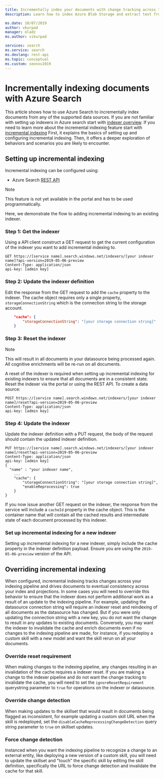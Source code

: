 ```yaml
---
title: Incrementally index your documents with change tracking across the entire indexing pipeline - Azure Search
description: Learn how to index Azure Blob Storage and extract text from documents with Azure Search.

ms.date: 10/07/2019
author: vkurpad 
manager: eladz
ms.author: vikurpad

services: search
ms.service: search
ms.devlang: rest-api
ms.topic: conceptual
ms.custom: seonov2019
---
```


# Incrementally indexing documents with Azure Search

This article shows how to use Azure Search to incrementally index documents from any of the supported data sources. 
If you are not familiar with setting up indexers in Azure search start with [indexer overview](search-indexer-overview.md). If you need to learn more about the incremental indexing feature start with [incremental indexing](cognitive-search-incremental-indexing-conceptual.md)
First, it explains the basics of setting up and configuring incremental indexing. Then, it offers a deeper exploration of behaviors and scenarios you are likely to encounter.

## Setting up incremental indexing

Incremental indexing can be configured using:

* Azure Search [REST API](https://docs.microsoft.com/rest/api/searchservice/Indexer-operations)

> [!NOTE]
> This feature is not yet available in the portal and has to be used programmatically.
>

Here, we demonstrate the flow to adding incremental indexing to an existing indexer.

### Step 1: Get the indexer

Using a API client construct a GET request to get the current configuration of the indexer you want to add incremental indexing to.
 
    GET https://[service name].search.windows.net/indexers/[your indexer name]?api-version=2019-05-06-preview
    Content-Type: application/json
    api-key: [admin key]

### Step 2: Update the indexer definition

Edit the response from the GET request to add the `cache` property to the indexer. The cache object requires only a single property, `storageConnectionString` which is the connection string to the storage account.

```json
    "cache": {
        "storageConnectionString": "[your storage connection string]"
    }
```

### Step 3: Reset the indexer

> [!NOTE]
> This will result in all documents in your datasource being processed again. All cognitive enrichments will be re-run on all documents.
>

A reset of the indexer is required when setting up incremental indexing for existing indexers to ensure that all documents are in a consistent state. Reset the indexer via the portal or using the REST API.
To create a data source:

    POST https://[service name].search.windows.net/indexers/[your indexer name]/reset?api-version=2019-05-06-preview
    Content-Type: application/json
    api-key: [admin key]

### Step 4: Update the indexer

Update the indexer definition with a PUT request, the body of the request should contain the updated indexer definition.
 
    PUT https://[service name].search.windows.net/indexers/[your indexer name]/reset?api-version=2019-05-06-preview
    Content-Type: application/json
    api-key: [admin key]
    {
      "name" : "your indexer name",
        ...
        "cache": {
            "storageConnectionString": "[your storage connection string]",
            "enableReprocessing": true
        }
    }

If you now issue another GET request on the indexer, the response from the service will include a `cacheId` property in the cache object. This is the container name that will contain all the cached results and intermediate state of each document processed by this indexer.

### Set up incremental indexing for a new indexer

Setting up incremental indexing for a new indexer, simply include the cache property in the indexer definition payload. Ensure you are using the `2019-05-06-preview` version of the API.

## Overriding incremental indexing

When configured, incremental indexing tracks changes across your indexing pipeline and drives documents to eventual consistency across your index and projections. In some cases you will need to override this behavior to ensure that the indexer does not perform additional work as a result of an update to the indexing pipeline. For example, updating the datasource connection string will require an indexer reset and reindexing of all documents as the datasource has changed. But if you were only updating the connection string with a new key, you do not want the change to result in any updates to existing documents. Conversely, you may want the indexer to invalidate the cache and enrich documents even if no changes to the indexing pipeline are made, for instance, if you redeploy a custom skill with a new model and want the skill rerun on all your documents.

### Override reset requirement

When making changes to the indexing pipeline, any changes resulting in an invalidation of the cache requires a indexer reset. If you are making a change to the indexer pipeline and do not want the change tracking to invalidate the cache, you will need to set the `ignoreResetRequirement` querystring parameter to `true` for operations on the indexer or datasource.

### Override change detection

When making updates to the skillset that would result in documents being flagged as inconsistent, for example updating a custom skill URL when the skill is redeployed, set the `disableCacheReprocessingChangeDetection` query string parameter to `true` on skillset updates.

### Force change detection

Instanced when you want the indexing pipeline to recognize a change to an external entity, like deploying a new version of a custom skill, you will need to update the skillset and "touch" the specific skill by editing the skill definition, specifically the URL to force change detection and invalidate the cache for that skill.
